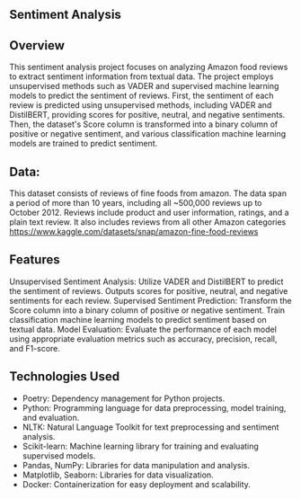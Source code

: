 ## Sentiment Analysis


## Overview
This sentiment analysis project focuses on analyzing Amazon food reviews to extract sentiment information from textual data. The project employs unsupervised methods such as VADER and supervised machine learning models to predict the sentiment of reviews. First, the sentiment of each review is predicted using unsupervised methods, including VADER and DistilBERT, providing scores for positive, neutral, and negative sentiments. Then, the dataset's Score column is transformed into a binary column of positive or negative sentiment, and various classification machine learning models are trained to predict sentiment.

## Data:
This dataset consists of reviews of fine foods from amazon. The data span a period of more than 10 years, including all ~500,000 reviews up to October 2012. Reviews include product and user information, ratings, and a plain text review. It also includes reviews from all other Amazon categories https://www.kaggle.com/datasets/snap/amazon-fine-food-reviews
## Features
Unsupervised Sentiment Analysis:
Utilize VADER and DistilBERT to predict the sentiment of reviews.
Outputs scores for positive, neutral, and negative sentiments for each review.
Supervised Sentiment Prediction:
Transform the Score column into a binary column of positive or negative sentiment.
Train classification machine learning models to predict sentiment based on textual data.
Model Evaluation:
Evaluate the performance of each model using appropriate evaluation metrics such as accuracy, precision, recall, and F1-score.


## Technologies Used
- Poetry: Dependency management for Python projects.
- Python: Programming language for data preprocessing, model training, and evaluation.
- NLTK: Natural Language Toolkit for text preprocessing and sentiment analysis.
- Scikit-learn: Machine learning library for training and evaluating supervised models.
- Pandas, NumPy: Libraries for data manipulation and analysis.
- Matplotlib, Seaborn: Libraries for data visualization.
- Docker: Containerization for easy deployment and scalability.